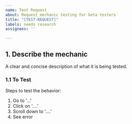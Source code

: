 ```yaml
---
name: Test Request
about: Request mechanic testing for beta testers
title: "[TEST-REQUEST]"
labels: needs research
assignees: ''

---
```


## 1. Describe the mechanic
A clear and concise description of what it is being tested.

### 1.1 To Test
Steps to test the behavior:
1. Go to '...'
2. Click on '....'
3. Scroll down to '....'
4. See error
